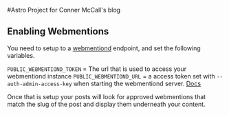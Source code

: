 #Astro Project for Conner McCall's blog


## Enabling Webmentions

You need to setup to a [webmentiond](https://webmentiond.org/) endpoint, and set the following variables. 

`PUBLIC_WEBMENTIOND_TOKEN` = The url that is used to access your webmentiond instance
`PUBLIC_WEBMENTIOND_URL` = a access token set with `--auth-admin-access-key` when starting the webmentiond server. [Docs](https://webmentiond.org/configuration/)

Once that is setup your posts will look for approved webmentions that match the slug of the post and display them underneath your content. 